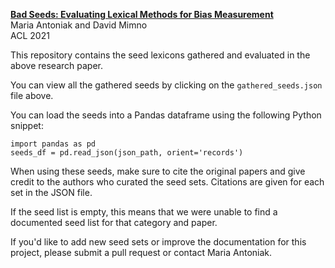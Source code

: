 [**Bad Seeds: Evaluating Lexical Methods for Bias Measurement**](https://maria-antoniak.github.io/resources/2021_acl_bad_seeds.pdf)  
Maria Antoniak and David Mimno  
ACL 2021

This repository contains the seed lexicons gathered and evaluated in the above research paper.

You can view all the gathered seeds by clicking on the `gathered_seeds.json` file above.

You can load the seeds into a Pandas dataframe using the following Python snippet:

```
import pandas as pd
seeds_df = pd.read_json(json_path, orient='records')
```

When using these seeds, make sure to cite the original papers and give credit to the authors who curated the seed sets. Citations are given for each set in the JSON file.

If the seed list is empty, this means that we were unable to find a documented seed list for that category and paper.

If you'd like to add new seed sets or improve the documentation for this project, please submit a pull request or contact Maria Antoniak.
